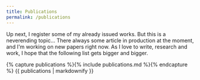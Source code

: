 ```yaml
---
title: Publications
permalink: /publications
---
```


Up next, I register some of my already issued works. But this is a neverending topic... There always some article in production at the moment, and I'm working on new papers right now. As I love to write, research and work, I hope that the following list gets bigger and bigger. 

{% capture publications %}{% include publications.md %}{% endcapture %}
{{ publications | markdownify }}